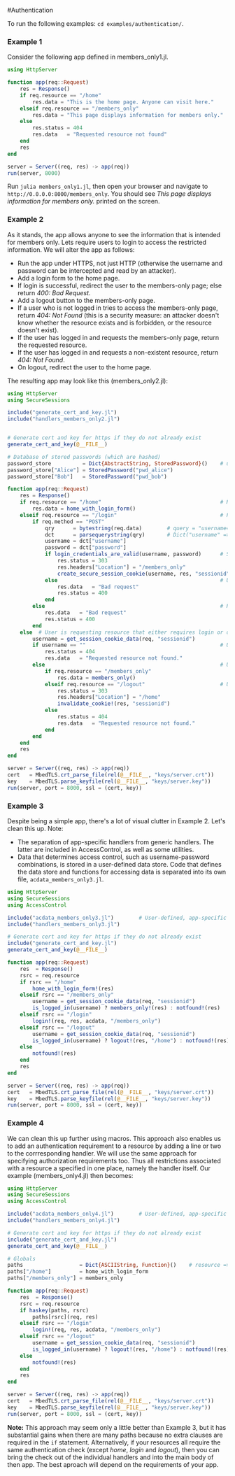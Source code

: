 #Authentication 

To run the following examples: `cd examples/authentication/`.

### Example 1
Consider the following app defined in members_only1.jl.
```julia
using HttpServer

function app(req::Request)
    res = Response()
    if req.resource == "/home"
        res.data = "This is the home page. Anyone can visit here."
    elseif req.resource == "/members_only"
        res.data = "This page displays information for members only."
    else
        res.status = 404
        res.data   = "Requested resource not found"
    end
    res
end

server = Server((req, res) -> app(req))
run(server, 8000)
```
Run `julia members_only1.jl`, then open your browser and navigate to `http://0.0.0.0:8000/members_only`. You should see _This page displays information for members only._ printed on the screen.


### Example 2
As it stands, the app allows anyone to see the information that is intended for members only. Lets require users to login to access the restricted information. We will alter the app as follows:
- Run the app under HTTPS, not just HTTP (otherwise the username and password can be intercepted and read by an attacker).
- Add a login form to the home page.
- If login is successful, redirect the user to the members-only page; else return _400: Bad Request_.
- Add a logout button to the members-only page.
- If a user who is not logged in tries to access the members-only page, return _404: Not Found_ (this is a security measure: an attacker doesn't know whether the resource exists and is forbidden, or the resource doesn't exist).
- If the user has logged in and requests the members-only page, return the requested resource.
- If the user has logged in and requests a non-existent resource, return _404: Not Found_.
- On logout, redirect the user to the home page.

The resulting app may look like this (members_only2.jl):
```julia
using HttpServer
using SecureSessions

include("generate_cert_and_key.jl")
include("handlers_members_only2.jl")


# Generate cert and key for https if they do not already exist
generate_cert_and_key(@__FILE__)

# Database of stored passwords (which are hashed)
password_store          = Dict{AbstractString, StoredPassword}()    # username => StoredPassword
password_store["Alice"] = StoredPassword("pwd_alice")
password_store["Bob"]   = StoredPassword("pwd_bob")

function app(req::Request)
    res = Response()
    if req.resource == "/home"                                      # Home page with login form
        res.data = home_with_login_form()
    elseif req.resource == "/login"                                 # Process login request
        if req.method == "POST"
            qry      = bytestring(req.data)        # query = "username=xxx&password=yyy"
            dct      = parsequerystring(qry)       # Dict("username" => xxx, "password" => yyy)
            username = dct["username"]
            password = dct["password"]
            if login_credentials_are_valid(username, password)      # Successful login: Redirect to members_only page
                res.status = 303
                res.headers["Location"] = "/members_only"
                create_secure_session_cookie(username, res, "sessionid")
            else                                                    # Unsuccessful login: Return 400: Bad Request
                res.data   = "Bad request"
                res.status = 400
            end
        else                                                        # Require that login requests are POST requests
            res.data   = "Bad request"
            res.status = 400
        end
    else  # User is requesting resource that either requires login or doesn't exist
        username = get_session_cookie_data(req, "sessionid")
        if username == ""                                           # User not logged in: Return 404: Not Found
            res.status = 404
            res.data   = "Requested resource not found."
        else                                                        # User is logged in: Return requested resource
            if req.resource == "/members_only"
                res.data = members_only()
            elseif req.resource == "/logout"                        # User has logged out: Redirect to home page
                res.status = 303
                res.headers["Location"] = "/home"
                invalidate_cookie!(res, "sessionid")
            else
                res.status = 404
                res.data   = "Requested resource not found."
            end
        end
    end
    res
end

server = Server((req, res) -> app(req))
cert   = MbedTLS.crt_parse_file(rel(@__FILE__, "keys/server.crt"))
key    = MbedTLS.parse_keyfile(rel(@__FILE__, "keys/server.key"))
run(server, port = 8000, ssl = (cert, key))
```

### Example 3
Despite being a simple app, there's a lot of visual clutter in Example 2. Let's clean this up. Note:
- The separation of app-specific handlers from generic handlers. The latter are included in AccessControl, as well as some utilities.
- Data that determines access control, such as username-password combinations, is stored in a user-defined data store. Code that defines the data store and functions for accessing data is separated into its own file,  `acdata_members_only3.jl`.
```julia
using HttpServer
using SecureSessions
using AccessControl

include("acdata_members_only3.jl")        # User-defined, app-specific access control data (acdata) and access functions
include("handlers_members_only3.jl")

# Generate cert and key for https if they do not already exist
include("generate_cert_and_key.jl")
generate_cert_and_key(@__FILE__)

function app(req::Request)
    res  = Response()
    rsrc = req.resource
    if rsrc == "/home"
        home_with_login_form!(res)
    elseif rsrc == "/members_only"
        username = get_session_cookie_data(req, "sessionid")
        is_logged_in(username) ? members_only!(res) : notfound!(res)
    elseif rsrc == "/login"
        login!(req, res, acdata, "/members_only")
    elseif rsrc == "/logout"
        username = get_session_cookie_data(req, "sessionid")
        is_logged_in(username) ? logout!(res, "/home") : notfound!(res)
    else
        notfound!(res)
    end
    res
end

server = Server((req, res) -> app(req))
cert   = MbedTLS.crt_parse_file(rel(@__FILE__, "keys/server.crt"))
key    = MbedTLS.parse_keyfile(rel(@__FILE__, "keys/server.key"))
run(server, port = 8000, ssl = (cert, key))
```


### Example 4
We can clean this up further using macros. This approach also enables us to add an authentication requirement to a resource by adding a line or two to the corrresponding handler. We will use the same approach for specifying authorization requirements too. Thus all restrictions associated with a resource a specified in one place, namely the handler itself. Our example (members_only4.jl) then becomes:
```julia
using HttpServer
using SecureSessions
using AccessControl

include("acdata_members_only4.jl")        # User-defined, app-specific access control data (acdata) and access functions
include("handlers_members_only4.jl")

# Generate cert and key for https if they do not already exist
include("generate_cert_and_key.jl")
generate_cert_and_key(@__FILE__)

# Globals
paths                  = Dict{ASCIIString, Function}()    # resource => handler
paths["/home"]         = home_with_login_form
paths["/members_only"] = members_only

function app(req::Request)
    res  = Response()
    rsrc = req.resource
    if haskey(paths, rsrc)
        paths[rsrc](req, res)
    elseif rsrc == "/login"
        login!(req, res, acdata, "/members_only")
    elseif rsrc == "/logout"
        username = get_session_cookie_data(req, "sessionid")
        is_logged_in(username) ? logout!(res, "/home") : notfound!(res)
    else
        notfound!(res)
    end
    res
end

server = Server((req, res) -> app(req))
cert   = MbedTLS.crt_parse_file(rel(@__FILE__, "keys/server.crt"))
key    = MbedTLS.parse_keyfile(rel(@__FILE__, "keys/server.key"))
run(server, port = 8000, ssl = (cert, key))
```


__Note:__ This approach may seem only a little better than Example 3, but it has substantial gains when there are many paths because no extra clauses are required in the `if` statement. Alternatively, if your resources all require the same authentication check (except _home_, _login_ and _logout_), then you can bring the check out of the individual handlers and into the main body of then app. The best aproach will depend on the requirements of your app.

